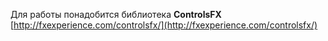 Для работы понадобится библиотека **ControlsFX**
[http://fxexperience.com/controlsfx/](http://fxexperience.com/controlsfx/)
